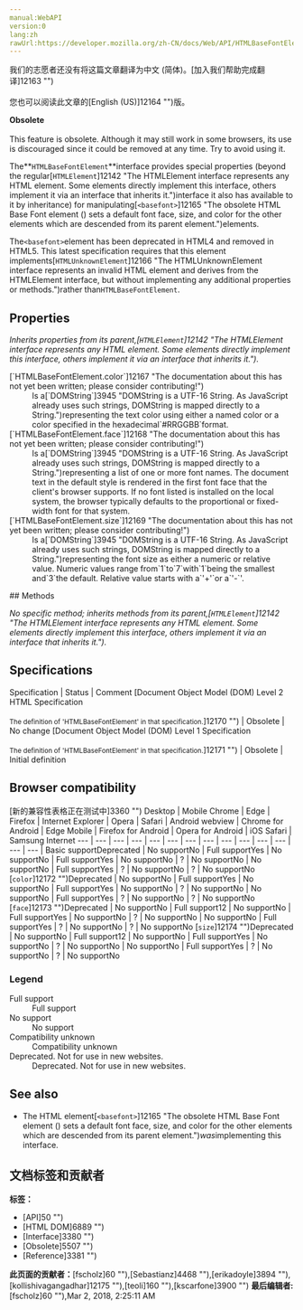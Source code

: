 ```yaml
---
manual:WebAPI
version:0
lang:zh
rawUrl:https://developer.mozilla.org/zh-CN/docs/Web/API/HTMLBaseFontElement
---
```




<bdi>我们的志愿者还没有将这篇文章翻译为<bdi>中文 (简体)</bdi>。[加入我们帮助完成翻译]12163 "")<br></br>您也可以阅读此文章的[English (US)]12164 "")版。</bdi>






**Obsolete**<br></br>This feature is obsolete. Although it may still work in some browsers, its use is discouraged since it could be removed at any time. Try to avoid using it.





The**`HTMLBaseFontElement`**interface provides special properties (beyond the regular[`HTMLElement`]12142 "The HTMLElement interface represents any HTML element. Some elements directly implement this interface, others implement it via an interface that inherits it.")interface it also has available to it by inheritance) for manipulating[`<basefont>`]12165 "The obsolete HTML Base Font element (<basefont>) sets a default font face, size, and color for the other elements which are descended from its parent element.")elements.



The`<basefont>`element has been deprecated in HTML4 and removed in HTML5. This latest specification requires that this element implements[`HTMLUnknownElement`]12166 "The HTMLUnknownElement interface represents an invalid HTML element and derives from the HTMLElement interface, but without implementing any additional properties or methods.")rather than`HTMLBaseFontElement`.


## Properties<a name="Properties"></a>


<em>Inherits properties from its parent,[`HTMLElement`]12142 "The HTMLElement interface represents any HTML element. Some elements directly implement this interface, others implement it via an interface that inherits it.").</em>

<dl><dt>[`HTMLBaseFontElement.color`]12167 "The documentation about this has not yet been written; please consider contributing!")</dt><dd>Is a[`DOMString`]3945 "DOMString is a UTF-16 String. As JavaScript already uses such strings, DOMString is mapped directly to a String.")representing the text color using either a named color or a color specified in the hexadecimal`#RRGGBB`format.</dd><dt>[`HTMLBaseFontElement.face`]12168 "The documentation about this has not yet been written; please consider contributing!")</dt><dd>Is a[`DOMString`]3945 "DOMString is a UTF-16 String. As JavaScript already uses such strings, DOMString is mapped directly to a String.")representing a list of one or more font names. The document text in the default style is rendered in the first font face that the client&#39;s browser supports. If no font listed is installed on the local system, the browser typically defaults to the proportional or fixed-width font for that system.</dd><dt>[`HTMLBaseFontElement.size`]12169 "The documentation about this has not yet been written; please consider contributing!")</dt><dd>Is a[`DOMString`]3945 "DOMString is a UTF-16 String. As JavaScript already uses such strings, DOMString is mapped directly to a String.")representing the font size as either a numeric or relative value. Numeric values range from`1`to`7`with`1`being the smallest and`3`the default. Relative value starts with a`'+'`or a`'-`&#39;.</dd></dl>
## Methods<a name="Methods"></a>


<em>No specific method; inherits methods from its parent,[`HTMLElement`]12142 "The HTMLElement interface represents any HTML element. Some elements directly implement this interface, others implement it via an interface that inherits it.").</em>


## Specifications<a name="Specifications"></a>
Specification | Status | Comment 
[Document Object Model (DOM) Level 2 HTML Specification<br></br><small>The definition of &#39;HTMLBaseFontElement&#39; in that specification.</small>]12170 "") | Obsolete | No change 
[Document Object Model (DOM) Level 1 Specification<br></br><small>The definition of &#39;HTMLBaseFontElement&#39; in that specification.</small>]12171 "") | Obsolete | Initial definition 


## Browser compatibility<a name="Browser_compatibility"></a>
[新的兼容性表格正在测试中<i></i>]3360 "")
<abbr>Desktop<i></i></abbr> | <abbr>Mobile<i></i></abbr> 
<abbr>Chrome<i></i></abbr> | <abbr>Edge<i></i></abbr> | <abbr>Firefox<i></i></abbr> | <abbr>Internet Explorer<i></i></abbr> | <abbr>Opera<i></i></abbr> | <abbr>Safari<i></i></abbr> | <abbr>Android webview<i></i></abbr> | <abbr>Chrome for Android<i></i></abbr> | <abbr>Edge Mobile<i></i></abbr> | <abbr>Firefox for Android<i></i></abbr> | <abbr>Opera for Android<i></i></abbr> | <abbr>iOS Safari<i></i></abbr> | <abbr>Samsung Internet<i></i></abbr> 
 ---  |  ---  |  ---  |  ---  |  ---  |  ---  |  ---  |  ---  |  ---  |  ---  |  ---  |  ---  |  ---  |  ---  | 
Basic support<abbr>Deprecated<i></i></abbr> | <abbr>No support</abbr>No | <abbr>Full support</abbr>Yes | <abbr>No support</abbr>No | <abbr>Full support</abbr>Yes | <abbr>No support</abbr>No | <abbr>?</abbr> | <abbr>No support</abbr>No | <abbr>No support</abbr>No | <abbr>Full support</abbr>Yes | <abbr>?</abbr> | <abbr>No support</abbr>No | <abbr>?</abbr> | <abbr>No support</abbr>No 
[`color`]12172 "")<abbr>Deprecated<i></i></abbr> | <abbr>No support</abbr>No | <abbr>Full support</abbr>Yes | <abbr>No support</abbr>No | <abbr>Full support</abbr>Yes | <abbr>No support</abbr>No | <abbr>?</abbr> | <abbr>No support</abbr>No | <abbr>No support</abbr>No | <abbr>Full support</abbr>Yes | <abbr>?</abbr> | <abbr>No support</abbr>No | <abbr>?</abbr> | <abbr>No support</abbr>No 
[`face`]12173 "")<abbr>Deprecated<i></i></abbr> | <abbr>No support</abbr>No | <abbr>Full support</abbr>12 | <abbr>No support</abbr>No | <abbr>Full support</abbr>Yes | <abbr>No support</abbr>No | <abbr>?</abbr> | <abbr>No support</abbr>No | <abbr>No support</abbr>No | <abbr>Full support</abbr>Yes | <abbr>?</abbr> | <abbr>No support</abbr>No | <abbr>?</abbr> | <abbr>No support</abbr>No 
[`size`]12174 "")<abbr>Deprecated<i></i></abbr> | <abbr>No support</abbr>No | <abbr>Full support</abbr>12 | <abbr>No support</abbr>No | <abbr>Full support</abbr>Yes | <abbr>No support</abbr>No | <abbr>?</abbr> | <abbr>No support</abbr>No | <abbr>No support</abbr>No | <abbr>Full support</abbr>Yes | <abbr>?</abbr> | <abbr>No support</abbr>No | <abbr>?</abbr> | <abbr>No support</abbr>No 


### Legend<a name="Legend"></a>
<dl><dt><abbr>Full support</abbr></dt><dd>Full support</dd><dt><abbr>No support</abbr></dt><dd>No support</dd><dt><abbr>Compatibility unknown</abbr></dt><dd>Compatibility unknown</dd><dt><abbr>Deprecated. Not for use in new websites.<i></i></abbr></dt><dd>Deprecated. Not for use in new websites.</dd></dl>


## See also<a name="See_also"></a>

* The HTML element[`<basefont>`]12165 "The obsolete HTML Base Font element (<basefont>) sets a default font face, size, and color for the other elements which are descended from its parent element.")<em>was</em>implementing this interface.



## 文档标签和贡献者
**标签：**
* [API]50 "")
* [HTML DOM]6889 "")
* [Interface]3380 "")
* [Obsolete]5507 "")
* [Reference]3381 "")

**此页面的贡献者：**[fscholz]60 ""),[Sebastianz]4468 ""),[erikadoyle]3894 ""),[kollishivagangadhar]12175 ""),[teoli]160 ""),[kscarfone]3900 "")
**最后编辑者:**[fscholz]60 ""),<time>Mar 2, 2018, 2:25:11 AM</time>


